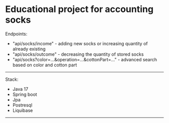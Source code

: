 # Educational project for accounting socks

Endpoints:
- "api/socks/income" - adding new socks or increasing quantity of already existing
- "api/socks/outcome" - decreasing the quantity of stored socks
- "api/socks?color=...&operation=...&cottonPart=..." - advanced search based on color and cotton part

----

Stack:
- Java 17
- Spring boot
- Jpa
- Postresql
- Liquibase

----
